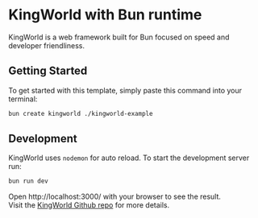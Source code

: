 # KingWorld with Bun runtime

KingWorld is a web framework built for Bun focused on speed and developer friendliness.

## Getting Started
To get started with this template, simply paste this command into your terminal:
```bash
bun create kingworld ./kingworld-example
```

## Development
KingWorld uses `nodemon` for auto reload. To start the development server run:
```bash
bun run dev
```

Open http://localhost:3000/ with your browser to see the result.  
Visit the [KingWorld Github repo](https://github.com/SaltyAom/kingworld) for more details.
